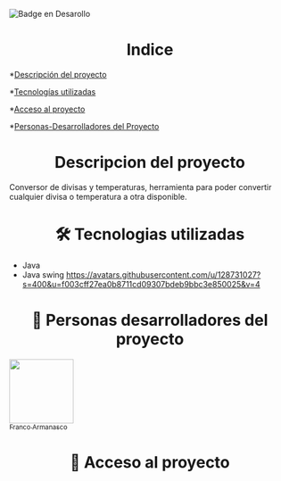 ![Badge en Desarollo](https://img.shields.io/badge/STATUS-EN%20DESAROLLO-green) 

<h1 align="center">Indice</h1>

*[Descripción del proyecto](#descripción-del-proyecto)

*[Tecnologías utilizadas](#tecnologías-utilizadas)

*[Acceso al proyecto](#acceso-proyecto)

*[Personas-Desarrolladores del Proyecto](#personas-desarrolladores)

<h1 align="center">Descripcion del proyecto</h1>

Conversor de divisas y temperaturas, herramienta para poder convertir cualquier divisa o temperatura a otra disponible.

<h1 align="center"> 🛠️ Tecnologias utilizadas</h1>

* Java
* Java swing
https://avatars.githubusercontent.com/u/128731027?s=400&u=f003cff27ea0b8711cd09307bdeb9bbc3e850025&v=4
<h1 align="center"> 👥 Personas desarrolladores del proyecto</h1>

[<img src="https://avatars.githubusercontent.com/u/128731027?s=400&u=f003cff27ea0b8711cd09307bdeb9bbc3e850025&v=4" width=115><br><sub>Franco Armanasco</sub>](https://github.com/FrancoArmanasco2000)

<h1 align="center"> 📁 Acceso al proyecto</h1>

